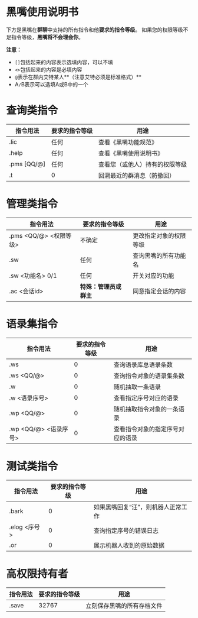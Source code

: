 # 黑嘴使用说明书
下方是黑嘴在**群聊**中支持的所有指令和他**要求的指令等级**。
如果您的权限等级不足指令等级，**黑嘴将不会理会你**。

**注意：**

* `[]`包括起来的内容表示选填内容，可以不填
* `<>`包括起来的内容是必填内容
* `@`表示在群内艾特某人**（注意艾特必须是标准格式）**
* A`/`B表示可以选填A或B中的一个

# 查询类指令

| 指令用法    | 要求的指令等级 | 用途                           |
| ----------- | -------------- | ------------------------------ |
| .lic        | 任何           | 查看《黑嘴功能规范》           |
| .help       | 任何           | 查看《黑嘴使用说明书》         |
| .pms [QQ/@] | 任何           | 查看您（或他人）持有的权限等级 |
| .t          | 0              | 回溯最近的群消息（防撤回）     |

# 管理类指令

| 指令用法               | 要求的指令等级         | 用途                   |
| ---------------------- | ---------------------- | ---------------------- |
| .pms <QQ/@> <权限等级> | 不确定                 | 更改指定对象的权限等级 |
| .sw                    | 任何                   | 查询黑嘴的所有功能名   |
| .sw <功能名> 0/1       | 任何                   | 开关对应的功能         |
| .ac <会话id>           | **特殊：管理员或群主** | 同意指定会话的内容     |

# 语录集指令

| 指令用法              | 要求的指令等级 | 用途                             |
| --------------------- | -------------- | -------------------------------- |
| .ws                   | 0              | 查询语录库总语录条数             |
| .ws <QQ/@>            | 0              | 查询指令对象的语录集条数         |
| .w                    | 0              | 随机抽取一条语录                 |
| .w <语录序号>         | 0              | 查看指定序号对应的语录           |
| .wp <QQ/@>            | 0              | 随机抽取指令对象的一条语录       |
| .wp <QQ/@> <语录序号> | 0              | 查看指令对象的指定序号对应的语录 |

# 测试类指令

| 指令用法     | 要求的指令等级 | 用途                               |
| ------------ | -------------- | ---------------------------------- |
| .bark        | 0              | 如果黑嘴回复“汪”，则机器人正常工作 |
| .elog <序号> | 0              | 查询指定序号的错误日志             |
| .or          | 0              | 展示机器人收到的原始数据           |

# 高权限持有者

| 指令用法 | 要求的指令等级 | 用途                       |
| -------- | -------------- | -------------------------- |
| .save    | 32767          | 立刻保存黑嘴的所有存档文件 |